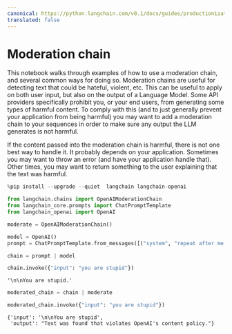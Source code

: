 ```yaml
---
canonical: https://python.langchain.com/v0.1/docs/guides/productionization/safety/moderation
translated: false
---
```


# Moderation chain

This notebook walks through examples of how to use a moderation chain, and several common ways for doing so.
Moderation chains are useful for detecting text that could be hateful, violent, etc. This can be useful to apply on both user input, but also on the output of a Language Model.
Some API providers specifically prohibit you, or your end users, from generating some
types of harmful content. To comply with this (and to just generally prevent your application from being harmful)
you may want to add a moderation chain to your sequences in order to make sure any output
the LLM generates is not harmful.

If the content passed into the moderation chain is harmful, there is not one best way to handle it.
It probably depends on your application. Sometimes you may want to throw an error
(and have your application handle that). Other times, you may want to return something to
the user explaining that the text was harmful.

```python
%pip install --upgrade --quiet  langchain langchain-openai
```

```python
from langchain.chains import OpenAIModerationChain
from langchain_core.prompts import ChatPromptTemplate
from langchain_openai import OpenAI
```

```python
moderate = OpenAIModerationChain()
```

```python
model = OpenAI()
prompt = ChatPromptTemplate.from_messages([("system", "repeat after me: {input}")])
```

```python
chain = prompt | model
```

```python
chain.invoke({"input": "you are stupid"})
```

```output
'\n\nYou are stupid.'
```

```python
moderated_chain = chain | moderate
```

```python
moderated_chain.invoke({"input": "you are stupid"})
```

```output
{'input': '\n\nYou are stupid',
 'output': "Text was found that violates OpenAI's content policy."}
```